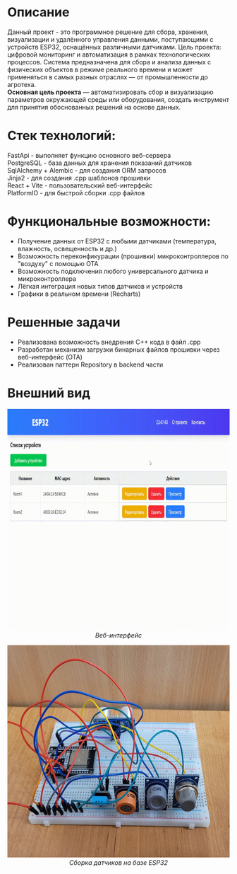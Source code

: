 # Описание
Данный проект - это программное решение для сбора, хранения, визуализации и удалённого управления данными, поступающими с устройств ESP32, оснащённых различными датчиками. Цель проекта: цифровой мониторинг и автоматизация в рамках технологических процессов. Система предназначена для сбора и анализа данных с физических объектов в режиме реального времени и может применяться в самых разных отраслях — от промышленности до агротеха.  
**Основная цель проекта** — автоматизировать сбор и визуализацию параметров окружающей среды или оборудования, создать инструмент для принятия обоснованных решений на основе данных.
# Стек технологий:
FastApi - выполняет функцию основного веб-сервера  
PostgreSQL - база данных для хранения показаний датчиков  
SqlAlchemy + Alembic - для создания ORM запросов  
Jinja2 - для создания .cpp шаблонов прошивки  
React + Vite - пользовательский веб-интерфейс  
PlatformIO - для быстрой сборки .cpp файлов  
# Функциональные возможности:
- Получение данных от ESP32 с любыми датчиками (температура, влажность, освещенность и др.)
- Возможность переконфикурации (прошивки) микроконтроллеров по "воздуху" с помощью OTA
- Возможность подключения любого универсального датчика и микроконтроллера
- Лёгкая интеграция новых типов датчиков и устройств
- Графики в реальном времени (Recharts)
# Решенные задачи
- Реализована возможность внедрения C++ кода в файл .cpp
- Разработан механизм загрузки бинарных файлов прошивки через веб-интерфейс (OTA)
- Реализован паттерн Repository в backend части
# Внешний вид
<p align="center">
  <img src="https://github.com/alekchetv/IoT-Data-Collection-system/blob/main/1.gif" width="900" height="500" width="400"/>
  <br>
  <em>Веб-интерфейс</em>
</p>
<p align="center">
  <img src="https://github.com/alekchetv/IoT-Data-Collection-system/blob/main/2.jpg" width="600" height="480" width="400"/>
  <br>
  <em>Сборка датчиков на базе ESP32</em>
</p>

